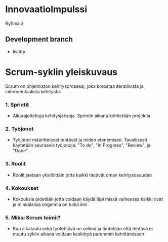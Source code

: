 # InnovaatioImpulssi
Ryhmä 2 

## Development branch

- lisätty



# Scrum-syklin yleiskuvaus

Scrum on ohjelmiston kehitysprosessi, joka korostaa iteratiivista ja inkrementaalista kehitystä.

### 1. Sprintit
- Aikarajoitettuja kehitysjaksoja. Sprintin aikana kehitetään projektia.


### 2. Työjonot
- Työjonot määrittelevät tehtävät ja niiden etenemisen. Tavallisesti käytetään seuraavia työjonoja: "To do", "In Progress", "Review", ja "Done".

### 3. Roolit
- Roolit jaetaan yksilöittäin jotta kaikki tietävät oman kehitysosuuden

### 4. Kokoukset
- Kokouksia pidetään jotta voidaan käydä läpi missä vaiheessa kaikki ovat ja minkälaisia ongelmia on tullut ilmi

### 5. Miksi Scrum toimii?
- Kun aikataulu sekä työtehtävä on selkeä ja tiedetään että tehtävä ei muutu syklin aikana voidaan keskittyä paremmin kehittämiseen
